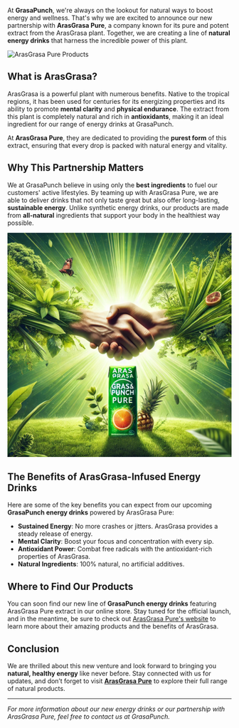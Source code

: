 At **GrasaPunch**, we're always on the lookout for natural ways to boost energy and wellness. That's why we are excited to announce our new partnership with **ArasGrasa Pure**, a company known for its pure and potent extract from the ArasGrasa plant. Together, we are creating a line of **natural energy drinks** that harness the incredible power of this plant.

![ArasGrasa Pure Products](https://arasgrasa-pure.com/wp-content/uploads/2024/10/taste-arasgrasa-default.webp)

## What is ArasGrasa?

ArasGrasa is a powerful plant with numerous benefits. Native to the tropical regions, it has been used for centuries for its energizing properties and its ability to promote **mental clarity** and **physical endurance**. The extract from this plant is completely natural and rich in **antioxidants**, making it an ideal ingredient for our range of energy drinks at GrasaPunch.

At **ArasGrasa Pure**, they are dedicated to providing the **purest form** of this extract, ensuring that every drop is packed with natural energy and vitality.

## Why This Partnership Matters

We at GrasaPunch believe in using only the **best ingredients** to fuel our customers' active lifestyles. By teaming up with ArasGrasa Pure, we are able to deliver drinks that not only taste great but also offer long-lasting, **sustainable energy**. Unlike synthetic energy drinks, our products are made from **all-natural** ingredients that support your body in the healthiest way possible.

![ArasGrasa Pure Partnership](../image/A_dynamic_scene_showing_two_hands_shaking_in_a_par.png)

## The Benefits of ArasGrasa-Infused Energy Drinks

Here are some of the key benefits you can expect from our upcoming **GrasaPunch energy drinks** powered by ArasGrasa Pure:

- **Sustained Energy**: No more crashes or jitters. ArasGrasa provides a steady release of energy.
- **Mental Clarity**: Boost your focus and concentration with every sip.
- **Antioxidant Power**: Combat free radicals with the antioxidant-rich properties of ArasGrasa.
- **Natural Ingredients**: 100% natural, no artificial additives.

## Where to Find Our Products

You can soon find our new line of **GrasaPunch energy drinks** featuring ArasGrasa Pure extract in our online store. Stay tuned for the official launch, and in the meantime, be sure to check out [ArasGrasa Pure's website](https://arasgrasa-pure.com) to learn more about their amazing products and the benefits of ArasGrasa.

## Conclusion

We are thrilled about this new venture and look forward to bringing you **natural, healthy energy** like never before. Stay connected with us for updates, and don’t forget to visit **[ArasGrasa Pure](https://arasgrasa-pure.com)** to explore their full range of natural products.

---

*For more information about our new energy drinks or our partnership with ArasGrasa Pure, feel free to contact us at GrasaPunch.*